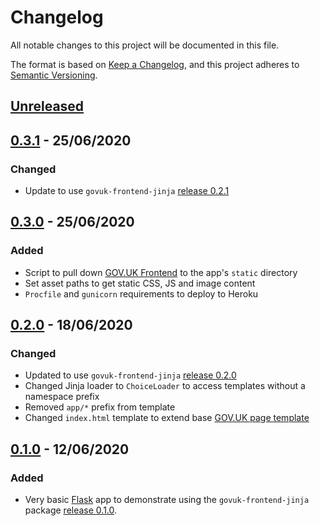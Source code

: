 # Changelog

All notable changes to this project will be documented in this file.

The format is based on [Keep a Changelog](https://keepachangelog.com/en/1.0.0/), and this project adheres to [Semantic Versioning](https://semver.org/spec/v2.0.0.html).

## [Unreleased](https://github.com/matthew-shaw/govuk-frontend-jinja-example/compare/0.3.1...master)

## [0.3.1](https://github.com/matthew-shaw/govuk-frontend-jinja-example/releases/tag/0.3.1) - 25/06/2020

### Changed

- Update to use `govuk-frontend-jinja` [release 0.2.1](https://github.com/LandRegistry/govuk-frontend-jinja/releases/tag/0.2.1)

## [0.3.0](https://github.com/matthew-shaw/govuk-frontend-jinja-example/releases/tag/0.3.0) - 25/06/2020

### Added

- Script to pull down [GOV.UK Frontend](https://github.com/alphagov/govuk-frontend/) to the app's `static` directory
- Set asset paths to get static CSS, JS and image content
- `Procfile` and `gunicorn` requirements to deploy to Heroku

## [0.2.0](https://github.com/matthew-shaw/govuk-frontend-jinja-example/releases/tag/0.2.0) - 18/06/2020

### Changed

- Updated to use `govuk-frontend-jinja` [release 0.2.0](https://github.com/LandRegistry/govuk-frontend-jinja/releases/tag/0.2.0)
- Changed Jinja loader to `ChoiceLoader` to access templates without a namespace prefix
- Removed `app/*` prefix from template
- Changed `index.html` template to extend base [GOV.UK page template](https://design-system.service.gov.uk/styles/page-template/)

## [0.1.0](https://github.com/matthew-shaw/govuk-frontend-jinja-example/releases/tag/0.1.0) - 12/06/2020

### Added

- Very basic [Flask](https://flask.palletsprojects.com/) app to demonstrate using the `govuk-frontend-jinja` package [release 0.1.0](https://github.com/LandRegistry/govuk-frontend-jinja/releases/tag/0.1.0).
